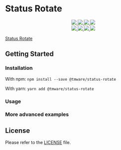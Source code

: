 # Status Rotate

<div>
  <p align="center">
    <a href="https://www.npmjs.com/package/@tmware/status-rotate">
      <img src="https://img.shields.io/npm/v/@tmware/status-rotate?style=flat" />
    </a>
    <a href="https://github.com/tmware/status-rotate/actions">
      <img src="https://github.com/tmware/status-rotate/workflows/Build/badge.svg" />
    </a>
    <a href="https://tmuniversal.eu/redirect/patreon">
      <img src="https://img.shields.io/badge/Patreon-support_me-fa6956.svg?style=flat&logo=patreon" />
    </a>
    <a href="https://www.npmjs.com/package/@tmware/status-rotate">
      <img src="https://img.shields.io/npm/dt/@tmware/status-rotate" />
    </a>
    <br />
    <a href="https://bundlephobia.com/result?p=@tmware/status-rotate">
      <img src="https://img.shields.io/bundlephobia/min/@tmware/status-rotate?label=packge%20size" />
    </a>
    <a href="https://github.com/tmware/status-rotate/issues">
      <img src="https://img.shields.io/github/issues/tmware/status-rotate.svg?style=flat">
    </a>
    <a href="https://github.com/tmware/status-rotate/graphs/contributors">
      <img src="https://img.shields.io/github/contributors/tmware/status-rotate.svg?style=flat">
    </a>
    <a href="https://github.com/tmware/status-rotate/blob/stable/LICENSE.md">
      <img src="https://img.shields.io/github/license/tmware/status-rotate.svg?style=flat">
    </a>
  </p>
</div>

[Status Rotate]

## Getting Started

### Installation

With npm: `npm install --save @tmware/status-rotate`

With yarn: `yarn add @tmware/status-rotate`

### Usage

### More advanced examples

## License

Please refer to the [LICENSE](LICENSE.md) file.

[status rotate]: https://github.com/TMWare/status-rotate
